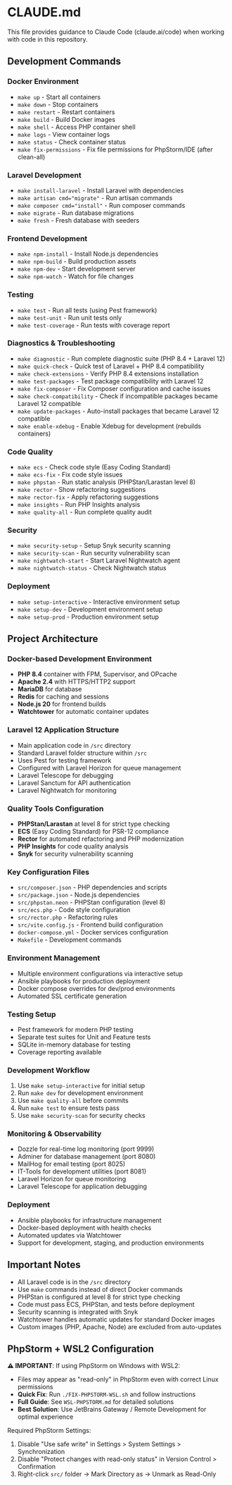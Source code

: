 # CLAUDE.md

This file provides guidance to Claude Code (claude.ai/code) when working with code in this repository.

## Development Commands

### Docker Environment
- `make up` - Start all containers
- `make down` - Stop containers
- `make restart` - Restart containers
- `make build` - Build Docker images
- `make shell` - Access PHP container shell
- `make logs` - View container logs
- `make status` - Check container status
- `make fix-permissions` - Fix file permissions for PhpStorm/IDE (after clean-all)

### Laravel Development
- `make install-laravel` - Install Laravel with dependencies
- `make artisan cmd="migrate"` - Run artisan commands
- `make composer cmd="install"` - Run composer commands
- `make migrate` - Run database migrations
- `make fresh` - Fresh database with seeders

### Frontend Development
- `make npm-install` - Install Node.js dependencies
- `make npm-build` - Build production assets
- `make npm-dev` - Start development server
- `make npm-watch` - Watch for file changes

### Testing
- `make test` - Run all tests (using Pest framework)
- `make test-unit` - Run unit tests only
- `make test-coverage` - Run tests with coverage report

### Diagnostics & Troubleshooting
- `make diagnostic` - Run complete diagnostic suite (PHP 8.4 + Laravel 12)
- `make quick-check` - Quick test of Laravel + PHP 8.4 compatibility
- `make check-extensions` - Verify PHP 8.4 extensions installation
- `make test-packages` - Test package compatibility with Laravel 12
- `make fix-composer` - Fix Composer configuration and cache issues
- `make check-compatibility` - Check if incompatible packages became Laravel 12 compatible
- `make update-packages` - Auto-install packages that became Laravel 12 compatible
- `make enable-xdebug` - Enable Xdebug for development (rebuilds containers)

### Code Quality
- `make ecs` - Check code style (Easy Coding Standard)
- `make ecs-fix` - Fix code style issues
- `make phpstan` - Run static analysis (PHPStan/Larastan level 8)
- `make rector` - Show refactoring suggestions
- `make rector-fix` - Apply refactoring suggestions
- `make insights` - Run PHP Insights analysis
- `make quality-all` - Run complete quality audit

### Security
- `make security-setup` - Setup Snyk security scanning
- `make security-scan` - Run security vulnerability scan
- `make nightwatch-start` - Start Laravel Nightwatch agent
- `make nightwatch-status` - Check Nightwatch status

### Deployment
- `make setup-interactive` - Interactive environment setup
- `make setup-dev` - Development environment setup
- `make setup-prod` - Production environment setup

## Project Architecture

### Docker-based Development Environment
- **PHP 8.4** container with FPM, Supervisor, and OPcache
- **Apache 2.4** with HTTPS/HTTP2 support
- **MariaDB** for database
- **Redis** for caching and sessions
- **Node.js 20** for frontend builds
- **Watchtower** for automatic container updates

### Laravel 12 Application Structure
- Main application code in `/src` directory
- Standard Laravel folder structure within `/src`
- Uses Pest for testing framework
- Configured with Laravel Horizon for queue management
- Laravel Telescope for debugging
- Laravel Sanctum for API authentication
- Laravel Nightwatch for monitoring

### Quality Tools Configuration
- **PHPStan/Larastan** at level 8 for strict type checking
- **ECS** (Easy Coding Standard) for PSR-12 compliance
- **Rector** for automated refactoring and PHP modernization
- **PHP Insights** for code quality analysis
- **Snyk** for security vulnerability scanning

### Key Configuration Files
- `src/composer.json` - PHP dependencies and scripts
- `src/package.json` - Node.js dependencies
- `src/phpstan.neon` - PHPStan configuration (level 8)
- `src/ecs.php` - Code style configuration
- `src/rector.php` - Refactoring rules
- `src/vite.config.js` - Frontend build configuration
- `docker-compose.yml` - Docker services configuration
- `Makefile` - Development commands

### Environment Management
- Multiple environment configurations via interactive setup
- Ansible playbooks for production deployment
- Docker compose overrides for dev/prod environments
- Automated SSL certificate generation

### Testing Setup
- Pest framework for modern PHP testing
- Separate test suites for Unit and Feature tests
- SQLite in-memory database for testing
- Coverage reporting available

### Development Workflow
1. Use `make setup-interactive` for initial setup
2. Run `make dev` for development environment
3. Use `make quality-all` before commits
4. Run `make test` to ensure tests pass
5. Use `make security-scan` for security checks

### Monitoring & Observability
- Dozzle for real-time log monitoring (port 9999)
- Adminer for database management (port 8080)
- MailHog for email testing (port 8025)
- IT-Tools for development utilities (port 8081)
- Laravel Horizon for queue monitoring
- Laravel Telescope for application debugging

### Deployment
- Ansible playbooks for infrastructure management
- Docker-based deployment with health checks
- Automated updates via Watchtower
- Support for development, staging, and production environments

## Important Notes

- All Laravel code is in the `/src` directory
- Use `make` commands instead of direct Docker commands
- PHPStan is configured at level 8 for strict type checking
- Code must pass ECS, PHPStan, and tests before deployment
- Security scanning is integrated with Snyk
- Watchtower handles automatic updates for standard Docker images
- Custom images (PHP, Apache, Node) are excluded from auto-updates

## PhpStorm + WSL2 Configuration

**⚠️ IMPORTANT**: If using PhpStorm on Windows with WSL2:

- Files may appear as "read-only" in PhpStorm even with correct Linux permissions
- **Quick Fix**: Run `./FIX-PHPSTORM-WSL.sh` and follow instructions
- **Full Guide**: See `WSL-PHPSTORM.md` for detailed solutions
- **Best Solution**: Use JetBrains Gateway / Remote Development for optimal experience

Required PhpStorm Settings:
1. Disable "Use safe write" in Settings > System Settings > Synchronization
2. Disable "Protect changes with read-only status" in Version Control > Confirmation
3. Right-click `src/` folder → Mark Directory as → Unmark as Read-Only